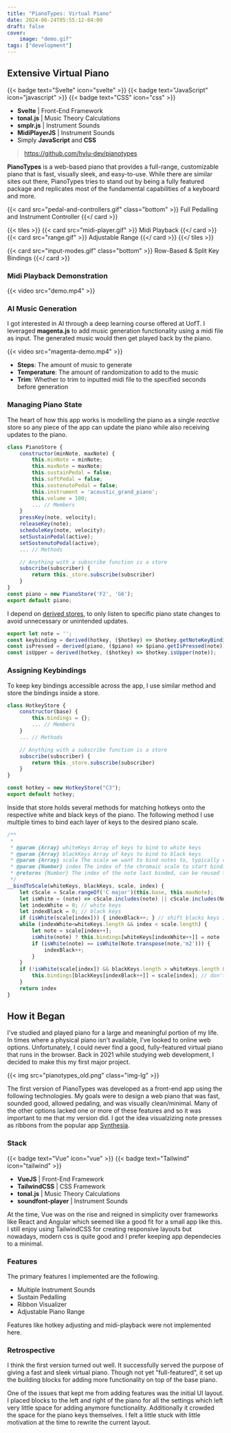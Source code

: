 ```yaml
---
title: "PianoTypes: Virtual Piano"
date: 2024-06-24T05:55:12-04:00
draft: false
cover:
    image: "demo.gif"
tags: ["development"]
---
```


## Extensive Virtual Piano

{{< badge text="Svelte" icon="svelte" >}}
{{< badge text="JavaScript" icon="javascript" >}}
{{< badge text="CSS" icon="css" >}}

- **Svelte** | Front-End Framework
- **tonal.js** | Music Theory Calculations
- **smplr.js** | Instrument Sounds
- **MidiPlayerJS** | Instrument Sounds
- Simply **JavaScript** and **CSS**

> https://github.com/hylu-dev/pianotypes

**PianoTypes** is a web-based piano that provides a full-range, customizable piano that is fast, visually sleek, and easy-to-use. While there are similar sites out there, PianoTypes tries to stand out by being a fully featured package and replicates most of the fundamental capabilities of a keyboard and more.

{{< card src="pedal-and-controllers.gif" class="bottom" >}}
    Full Pedalling and Instrument Controller
{{</ card >}}

{{< tiles >}}
    {{< card src="midi-player.gif" >}}
        Midi Playback
    {{</ card >}}
    {{< card src="range.gif" >}}
        Adjustable Range
    {{</ card >}}
{{</ tiles >}}

{{< card src="input-modes.gif" class="bottom" >}}
    Row-Based & Split Key Bindings
{{</ card >}}

### Midi Playback Demonstration

{{< video src="demo.mp4" >}}

### AI Music Generation

I got interested in AI through a deep learning course offered at UofT. I leveraged **magenta.js** to add music generation functionality using a midi file as input. The generated music would then get played back by the piano.

{{< video src="magenta-demo.mp4" >}}

- **Steps**: The amount of music to generate
- **Temperature**: The amount of randomization to add to the music
- **Trim**: Whether to trim to inputted midi file to the specified seconds before generation

### Managing Piano State

The heart of how this app works is modelling the piano as a single *reactive* store so any piece of the app can update the piano while also receiving updates to the piano.

```js
class PianoStore {
    constructor(minNote, maxNote) {
        this.minNote = minNote;
        this.maxNote = maxNote;
        this.sustainPedal = false;
        this.softPedal = false;
        this.sostenutoPedal = false;
        this.instrument = 'acoustic_grand_piano';
        this.volume = 100;
        ... // Members
    }
    pressKey(note, velocity);
    releaseKey(note);
    scheduleKey(note, velocity);
    setSustainPedal(active);
    setSostenutoPedal(active);
    ... // Methods

    // Anything with a subscribe function is a store
    subscribe(subscriber) {
		return this._store.subscribe(subscriber)
	}
}
const piano = new PianoStore('F2', 'G6');
export default piano;
```

I depend on [derived stores](https://learn.svelte.dev/tutorial/derived-stores), to only listen to specific piano state changes to avoid unnecessary or unintended updates.

```js
export let note = '';
const keybinding = derived(hotkey, ($hotkey) => $hotkey.getNoteKeyBinding(note));
const isPressed = derived(piano, ($piano) => $piano.getIsPressed(note));
const isUpper = derived(hotkey, ($hotkey) => $hotkey.isUpper(note));
```

### Assigning Keybindings

To keep key bindings accessible across the app, I use similar method and store the bindings inside a store.

```js
class HotkeyStore {
    constructor(base) { 
        this.bindings = {};
        ... // Members
    }
    ... // Methods

    // Anything with a subscribe function is a store
    subscribe(subscriber) {
		return this._store.subscribe(subscriber)
	}
}

const hotkey = new HotkeyStore("C3");
export default hotkey;
```
Inside that store holds several methods for matching hotkeys onto the respective white and black keys of the piano. The following method I use multiple times to bind each layer of keys to the desired piano scale.

```js
/**
 * 
 * @param {Array} whiteKeys Array of keys to bind to white keys
 * @param {Array} blackKeys Array of keys to bind to black keys
 * @param {Array} scale The scale we want to bind notes to, typically chromatically
 * @param {Number} index The index of the chromaic scale to start binding from
 * @returns {Number} The index of the note last binded, can be reused to bind remaining scale
 */
__bindToScale(whiteKeys, blackKeys, scale, index) {
    let cScale = Scale.rangeOf('C major')(this.base, this.maxNote);
    let isWhite = (note) => cScale.includes(note) || cScale.includes(Note.enharmonic(note));
    let indexWhite = 0; // white keys
    let indexBlack = 0; // black keys
    if (isWhite(scale[index])) { indexBlack++; } // shift blacks keys 1 if starting on white
    while (indexWhite<whiteKeys.length && index < scale.length) {
        let note = scale[index++];
        isWhite(note) ? this.bindings[whiteKeys[indexWhite++]] = note : this.bindings[blackKeys[indexBlack++]] = note
        if (isWhite(note) == isWhite(Note.transpose(note,'m2'))) {
            indexBlack++;
        }
    }
    if (!isWhite(scale[index]) && blackKeys.length > whiteKeys.length && index < scale.length) {  // bind leftover black key if available
        this.bindings[blackKeys[indexBlack++]] = scale[index]; // don't increment index to allow this key to be doubly bound
    }
    return index
}
```

## How it Began

I've studied and played piano for a large and meaningful portion of my life. In times where a physical piano isn't available, I've looked to online web options. Unfortunately, I could never find a good, fully-featured virtual piano that runs in the browser. Back in 2021 while studying web development, I decided to make this my first major project.

{{< img src="pianotypes_old.png" class="img-lg" >}}

The first version of PianoTypes was developed as a front-end app using the following technologies. My goals were to design a web piano that was fast, sounded good, allowed pedaling, and was visually clean/minimal. Many of the other options lacked one or more of these features and so it was important to me that my version did.
I got the idea visualzizing note presses as ribbons from the popular app [Synthesia](https://synthesiagame.com/).

### Stack

{{< badge text="Vue" icon="vue" >}}
{{< badge text="Tailwind" icon="tailwind" >}}

- **VueJS** | Front-End Framework
- **TailwindCSS** | CSS Framework
- **tonal.js** | Music Theory Calculations
- **soundfont-player** | Instrument Sounds

At the time, Vue was on the rise and reigned in simplicity over frameworks like React and Angular which seemed like a good fit for a small app like this. I still enjoy using TailwindCSS for creating responsive layouts but nowadays, modern css is quite good and I prefer keeping app dependecies to a minimal.

### Features

The primary features I implemented are the following.

- Multiple Instrument Sounds
- Sustain Pedalling
- Ribbon Visualizer
- Adjustable Piano Range

Features like hotkey adjusting and midi-playback were not implemented here.

### Retrospective

I think the first version turned out well. It successfully served the purpose of giving a fast and sleek virtual piano. Though not yet "full-featured", it set up the building blocks for adding more functionality on top of the base piano.

One of the issues that kept me from adding features was the initial UI layout. I placed blocks to the left and right of the piano for all the settings which left very little space for adding anymore functionality. Additionally it crowded the space for the piano keys themselves. I felt a little stuck with little motivation at the time to rewrite the current layout.

